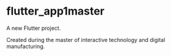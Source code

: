# flutter_app1master

A new Flutter project.

Created during the master of interactive technology and digital manufacturing.
